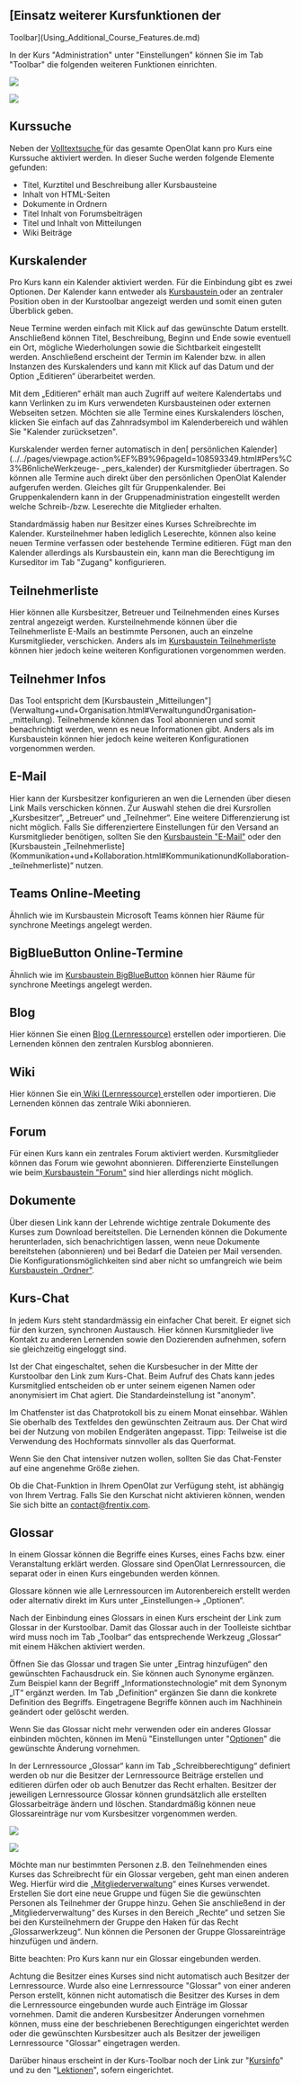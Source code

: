 ##  [Einsatz weiterer Kursfunktionen der
Toolbar](Using_Additional_Course_Features.de.md)

In der Kurs "Administration" unter "Einstellungen" können Sie im Tab "Toolbar"
die folgenden weiteren Funktionen einrichten.

  

![](assets/Toolbar_154.png)

![](assets/Toolbar15a.png)

## Kurssuche

Neben der [Volltextsuche ](Volltextsuche.html)für das gesamte OpenOlat kann
pro Kurs eine Kurssuche aktiviert werden. In dieser Suche werden folgende
Elemente gefunden:

  * Titel, Kurztitel und Beschreibung aller Kursbausteine
  * Inhalt von HTML-Seiten
  * Dokumente in Ordnern
  * Titel Inhalt von Forumsbeiträgen
  * Titel und Inhalt von Mitteilungen
  * Wiki Beiträge

## Kurskalender

Pro Kurs kann ein Kalender aktiviert werden. Für die Einbindung gibt es zwei
Optionen. Der Kalender kann entweder als [Kursbaustein
](Verwaltung+und+Organisation.html)oder an zentraler Position oben in der
Kurstoolbar angezeigt werden und somit einen guten Überblick geben.

Neue Termine werden einfach mit Klick auf das gewünschte Datum erstellt.
Anschließend können Titel, Beschreibung, Beginn und Ende sowie eventuell ein
Ort, mögliche Wiederholungen sowie die Sichtbarkeit eingestellt werden.
Anschließend erscheint der Termin im Kalender bzw. in allen Instanzen des
Kurskalenders und kann mit Klick auf das Datum und der Option „Editieren“
überarbeitet werden.

Mit dem „Editieren“ erhält man auch Zugriff auf weitere Kalendertabs und kann
Verlinken zu im Kurs verwendeten Kursbausteinen oder externen Webseiten
setzen. Möchten sie alle Termine eines Kurskalenders löschen, klicken Sie
einfach auf das Zahnradsymbol im Kalenderbereich und wählen Sie "Kalender
zurücksetzen".

Kurskalender werden ferner automatisch in den[ persönlichen
Kalender](../../pages/viewpage.action%EF%B9%96pageId=108593349.html#Pers%C3%B6nlicheWerkzeuge-
_pers_kalender) der Kursmitglieder übertragen. So können alle Termine auch
direkt über den persönlichen OpenOlat Kalender aufgerufen werden. Gleiches
gilt für Gruppenkalender. Bei Gruppenkalendern kann in der
Gruppenadministration eingestellt werden welche Schreib-/bzw. Leserechte die
Mitglieder erhalten.

Standardmässig haben nur Besitzer eines Kurses Schreibrechte im Kalender.
Kursteilnehmer haben lediglich Leserechte, können also keine neuen Termine
verfassen oder bestehende Termine editieren. Fügt man den Kalender allerdings
als Kursbaustein ein, kann man die Berechtigung im Kurseditor im Tab "Zugang"
konfigurieren.

## Teilnehmerliste

Hier können alle Kursbesitzer, Betreuer und Teilnehmenden eines Kurses zentral
angezeigt werden. Kursteilnehmende können über die Teilnehmerliste E-Mails an
bestimmte Personen, auch an einzelne Kursmitglieder, verschicken. Anders als
im [Kursbaustein Teilnehmerliste](Arbeiten+mit+Kursbausteinen.html) können
hier jedoch keine weiteren Konfigurationen vorgenommen werden.  

## Teilnehmer Infos

Das Tool entspricht dem [Kursbaustein
„Mitteilungen"](Verwaltung+und+Organisation.html#VerwaltungundOrganisation-
_mitteilung). Teilnehmende können das Tool abonnieren und somit benachrichtigt
werden, wenn es neue Informationen gibt. Anders als im Kursbaustein können
hier jedoch keine weiteren Konfigurationen vorgenommen werden.  

## E-Mail

Hier kann der Kursbesitzer konfigurieren an wen die Lernenden über diesen Link
Mails verschicken können. Zur Auswahl stehen die drei Kursrollen
„Kursbesitzer“, „Betreuer“ und „Teilnehmer“. Eine weitere Differenzierung ist
nicht möglich. Falls Sie differenziertere Einstellungen für den Versand an
Kursmitglieder benötigen, sollten Sie den [Kursbaustein
"E-Mail"](Verwaltung+und+Organisation.html#VerwaltungundOrganisation-_mail)
oder den [Kursbaustein
„Teilnehmerliste](Kommunikation+und+Kollaboration.html#KommunikationundKollaboration-
_teilnehmerliste)“ nutzen.

## Teams Online-Meeting

Ähnlich wie im Kursbaustein Microsoft Teams können hier Räume für synchrone
Meetings angelegt werden.

## BigBlueButton Online-Termine

Ähnlich wie im [Kursbaustein BigBlueButton](Kursbaustein+BigBlueButton.html)
können hier Räume für synchrone Meetings angelegt werden.

## Blog

Hier können Sie einen [Blog (Lernressource)](Blog+erstellen.html) erstellen
oder importieren. Die Lernenden können den zentralen Kursblog abonnieren.

## Wiki

Hier können Sie ein[ Wiki (Lernressource) ](Wiki+erstellen.html)erstellen oder
importieren. Die Lernenden können das zentrale Wiki abonnieren.

## Forum

Für einen Kurs kann ein zentrales Forum aktiviert werden. Kursmitglieder
können das Forum wie gewohnt abonnieren. Differenzierte Einstellungen wie
beim[ Kursbaustein
"Forum"](Kommunikation+und+Kollaboration.html#KommunikationundKollaboration-d13e3776)
sind hier allerdings nicht möglich.

## Dokumente

Über diesen Link kann der Lehrende wichtige zentrale Dokumente des Kurses zum
Download bereitstellen. Die Lernenden können die Dokumente herunterladen, sich
benachrichtigen lassen, wenn neue Dokumente bereitstehen (abonnieren) und bei
Bedarf die Dateien per Mail versenden. Die Konfigurationsmöglichkeiten sind
aber nicht so umfangreich wie beim [Kursbaustein
„Ordner"](../../pages/viewpage.action%EF%B9%96pageId=108593373.html).

##  Kurs-Chat

In jedem Kurs steht standardmässig ein einfacher Chat bereit.  Er eignet sich
für den kurzen, synchronen Austausch. Hier können Kursmitglieder live Kontakt
zu anderen Lernenden sowie den Dozierenden aufnehmen, sofern sie gleichzeitig
eingeloggt sind.

Ist der Chat eingeschaltet, sehen die Kursbesucher in der Mitte der
Kurstoolbar den Link zum Kurs-Chat. Beim Aufruf des Chats kann jedes
Kursmitglied entscheiden ob er unter seinem eigenen Namen oder anonymisiert im
Chat agiert. Die Standardeinstellung ist "anonym".

Im Chatfenster ist das Chatprotokoll bis zu einem Monat einsehbar. Wählen Sie
oberhalb des Textfeldes den gewünschten Zeitraum aus. Der Chat wird bei der
Nutzung von mobilen Endgeräten angepasst. Tipp: Teilweise ist die Verwendung
des Hochformats sinnvoller als das Querformat.

Wenn Sie den Chat intensiver nutzen wollen, sollten Sie das Chat-Fenster auf
eine angenehme Größe ziehen.

Ob die Chat-Funktion in Ihrem OpenOlat zur Verfügung steht, ist abhängig von
Ihrem Vertrag. Falls Sie den Kurschat nicht aktivieren können, wenden Sie sich
bitte an [contact@frentix.com](mailto:contact@frentix.com).

## Glossar

In einem Glossar können die Begriffe eines Kurses, eines Fachs bzw. einer
Veranstaltung erklärt werden. Glossare sind OpenOlat Lernressourcen, die
separat oder in einen Kurs eingebunden werden können.

Glossare können wie alle Lernressourcen im Autorenbereich erstellt werden oder
alternativ direkt im Kurs unter „Einstellungen-> „Optionen“.

Nach der Einbindung eines Glossars in einen Kurs erscheint der Link zum
Glossar in der Kurstoolbar. Damit das Glossar auch in der Toolleiste sichtbar
wird muss noch im Tab „Toolbar“ das entsprechende Werkzeug „Glossar“ mit einem
Häkchen aktiviert werden.

Öffnen Sie das Glossar und tragen Sie unter „Eintrag hinzufügen“ den
gewünschten Fachausdruck ein. Sie können auch Synonyme ergänzen. Zum Beispiel
kann der Begriff „Informationstechnologie“ mit dem Synonym „IT“ ergänzt
werden. Im Tab „Definition“ ergänzen Sie dann die konkrete Definition des
Begriffs. Eingetragene Begriffe können auch im Nachhinein geändert oder
gelöscht werden.

Wenn Sie das Glossar nicht mehr verwenden oder ein anderes Glossar einbinden
möchten, können im Menü "Einstellungen unter
"[Optionen](Kurseinstellungen.html#Kurseinstellungen-d13e3167)" die gewünschte
Änderung vornehmen.

In der Lernressource „Glossar“ kann im Tab „Schreibberechtigung“ definiert
werden ob nur die Besitzer der Lernressource Beiträge erstellen und editieren
dürfen oder ob auch Benutzer das Recht erhalten. Besitzer der jeweiligen
Lernressource Glossar können grundsätzlich alle erstellten Glossarbeiträge
ändern und löschen. Standardmäßig können neue Glossareinträge nur vom
Kursbesitzer vorgenommen werden.

  

  

![](assets/Glossar_Eintrag.png)

  

![](assets/Glossar_Schreibberechtigung.png)

  

Möchte man nur bestimmten Personen z.B. den Teilnehmenden eines Kurses das
Schreibrecht für ein Glossar vergeben, geht man einen anderen Weg. Hierfür
wird die „[Mitgliederverwaltung](Mitgliederverwaltung.html)“ eines Kurses
verwendet. Erstellen Sie dort eine neue Gruppe und fügen Sie die gewünschten
Personen als Teilnehmer der Gruppe hinzu. Gehen Sie anschließend in der
„Mitgliederverwaltung“ des Kurses in den Bereich „Rechte“ und setzen Sie bei
den Kursteilnehmern der Gruppe den Haken für das Recht „Glossarwerkzeug“. Nun
können die Personen der Gruppe Glossareinträge hinzufügen und ändern.

Bitte beachten: Pro Kurs kann nur ein Glossar eingebunden werden.

Achtung die Besitzer eines Kurses sind nicht automatisch auch Besitzer der
Lernressource.  Wurde also eine Lernressource "Glossar" von einer anderen
Person erstellt, können nicht automatisch die Besitzer des Kurses in dem die
Lernressource eingebunden wurde auch Einträge im Glossar vornehmen. Damit die
anderen Kursbesitzer Änderungen vornehmen können, muss eine der beschriebenen
Berechtigungen eingerichtet werden oder die gewünschten Kursbesitzer auch als
Besitzer der jeweiligen Lernressource "Glossar" eingetragen werden.

  

Darüber hinaus erscheint in der Kurs-Toolbar noch der Link zur
"[Kursinfo](Infoseite+einrichten.html)" und zu den
"[Lektionen](Lektionen+-+Sicht+Dozent.html)", sofern eingerichtet.

